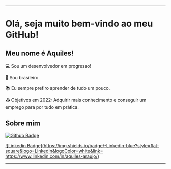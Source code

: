 ----------------------------------------------------------------------------

# Olá, seja muito bem-vindo ao meu GitHub!

 

## Meu nome é Aquiles!

 

:computer: Sou um desenvolvedor em progresso!

:house_with_garden: Sou brasileiro.

:books: Eu sempre prefiro aprender de tudo um pouco.

:outbox_tray: Objetivos em 2022: Adquirir mais conhecimento e conseguir um emprego para por tudo em prática.

 

## Sobre mim

[![Github Badge](https://img.shields.io/badge/-Github-000?style=flat-square&logo=Github&logoColor=white&link=https://www.linkedin.com/in/aquiles-araujo/)](https://www.linkedin.com/in/aquiles-araujo/)

[![Linkedin Badge](https://img.shields.io/badge/-LinkedIn-blue?style=flat-square&logo=Linkedin&logoColor=white&link= https://www.linkedin.com/in/aquiles-araujo/)]( https://www.linkedin.com/in/aquiles-araujo/)

----------------------------------------------------------------------------------

